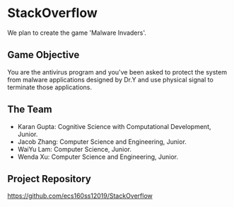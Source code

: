 # StackOverflow
We plan to create the game 'Malware Invaders'.

## Game Objective
You are the antivirus program and you've been asked to protect the system from malware applications designed by Dr.Y and use physical signal to terminate those applications. 

## The Team
- Karan Gupta: Cognitive Science with Computational Development, Junior.
- Jacob Zhang: Computer Science and Engineering, Junior.
- WaiYu Lam: Computer Science, Junior.
- Wenda Xu: Computer Science and Engineering, Junior.

## Project Repository
https://github.com/ecs160ss12019/StackOverflow
